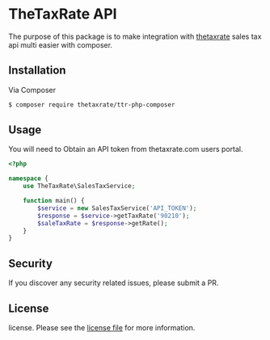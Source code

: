#  TheTaxRate API 
The purpose of this package is to make integration with [thetaxrate](home-url) sales tax api multi easier with composer.

## Installation

Via Composer

``` bash
$ composer require thetaxrate/ttr-php-composer
```

## Usage

You will need to Obtain an API token from thetaxrate.com users portal.

```php
<?php

namespace {
    use TheTaxRate\SalesTaxService;

    function main() {
        $service = new SalesTaxService('API_TOKEN');
        $response = $service->getTaxRate('90210');
        $saleTaxRate = $response->getRate();
    }
}
```

## Security
If you discover any security related issues, please submit a PR.




## License

license. Please see the [license file](license.md) for more information.


[home-url]: https://thetaxrate.com